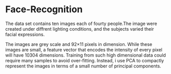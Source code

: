 # Face-Recognition

The data set contains ten images each of fourty people.The image were created under diffrent lighting conditions, and the subjects varied their facial expressions.

The images are grey scale and 92×11 pixels in dimension.
While these images are small, a feature vector that encodes the intensity of every pixel will have 10304 dimensions.
Training from such high dimensional data could require many samples to avoid over-fitting. Instead, i use PCA to compactly represent the images in terms of a small number of principal components.
